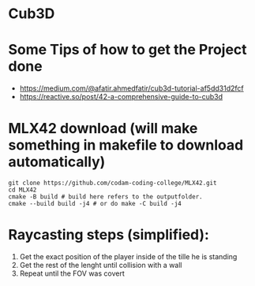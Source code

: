 # Cub3D

# Some Tips of how to get the Project done
- https://medium.com/@afatir.ahmedfatir/cub3d-tutorial-af5dd31d2fcf
- https://reactive.so/post/42-a-comprehensive-guide-to-cub3d

# MLX42 download (will make something in makefile to download automatically)
```
git clone https://github.com/codam-coding-college/MLX42.git
cd MLX42
cmake -B build # build here refers to the outputfolder.
cmake --build build -j4 # or do make -C build -j4
```

# Raycasting steps (simplified):
1. Get the exact position of the player inside of the tille he is standing
2. Get the rest of the lenght until collision with a wall
3. Repeat until the FOV was covert
